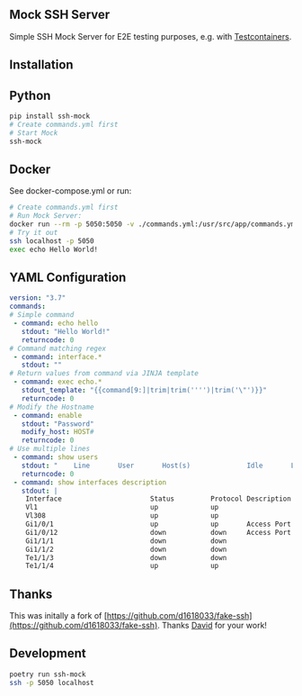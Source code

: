 Mock SSH Server
-----------------

Simple SSH Mock Server for E2E testing purposes, e.g. with [Testcontainers](https://testcontainers.com/).

Installation
-----------

## Python

```bash
pip install ssh-mock
# Create commands.yml first
# Start Mock
ssh-mock
```

## Docker

See docker-compose.yml or run:

```bash
# Create commands.yml first
# Run Mock Server:
docker run --rm -p 5050:5050 -v ./commands.yml:/usr/src/app/commands.yml ghcr.io/danielhabenicht/mock-ssh:0.2.2
# Try it out
ssh localhost -p 5050
exec echo Hello World!
```

## YAML Configuration

```yaml	title=commands.yml
version: "3.7"
commands:
# Simple command
 - command: echo hello
   stdout: "Hello World!"
   returncode: 0
# Command matching regex
 - command: interface.*
   stdout: ""
# Return values from command via JINJA template
 - command: exec echo.*
   stdout_template: "{{command[9:]|trim|trim('''')|trim('\"')}}"
   returncode: 0
# Modify the Hostname
 - command: enable
   stdout: "Password"
   modify_host: HOST#
   returncode: 0
# Use multiple lines
 - command: show users
   stdout: "    Line       User       Host(s)              Idle       Location\n*  1 vty 0     rootuser   idle                 00:00:00\n                                                          example.test.de\n\n  Interface    User               Mode         Idle     Peer Address\n\n"
   returncode: 0
 - command: show interfaces description
   stdout: | 
    Interface                      Status         Protocol Description
    Vl1                            up             up
    Vl308                          up             up
    Gi1/0/1                        up             up       Access Port
    Gi1/0/12                       down           down     Access Port
    Gi1/1/1                        down           down
    Gi1/1/2                        down           down
    Te1/1/3                        down           down
    Te1/1/4                        up             up
```


## Thanks

This was initally a fork of [https://github.com/d1618033/fake-ssh](https://github.com/d1618033/fake-ssh). Thanks [David](https://github.com/d1618033) for your work!

## Development

```bash
poetry run ssh-mock
ssh -p 5050 localhost
```